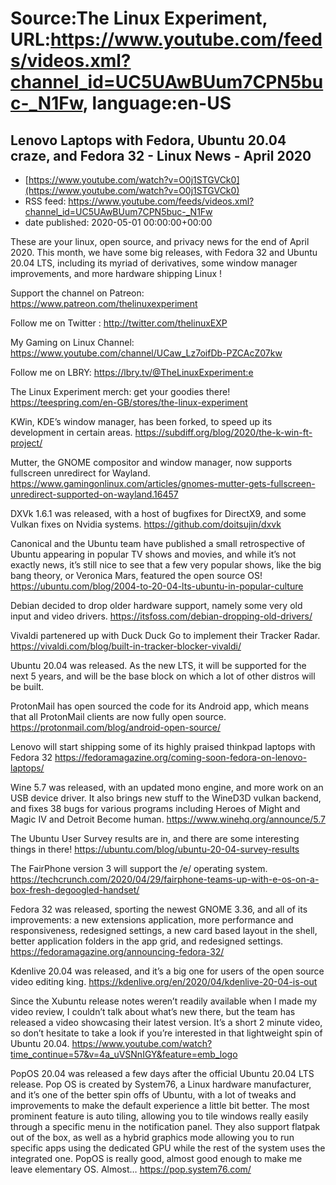 # Source:The Linux Experiment, URL:https://www.youtube.com/feeds/videos.xml?channel_id=UC5UAwBUum7CPN5buc-_N1Fw, language:en-US

## Lenovo Laptops with Fedora, Ubuntu 20.04 craze, and Fedora 32 - Linux News - April 2020
 - [https://www.youtube.com/watch?v=O0j1STGVCk0](https://www.youtube.com/watch?v=O0j1STGVCk0)
 - RSS feed: https://www.youtube.com/feeds/videos.xml?channel_id=UC5UAwBUum7CPN5buc-_N1Fw
 - date published: 2020-05-01 00:00:00+00:00

These are your linux, open source, and privacy news for the end of April 2020. This month, we have some big releases, with Fedora 32 and Ubuntu 20.04 LTS, including its myriad of derivatives, some window manager improvements, and more hardware shipping Linux !

Support the channel on Patreon: 
https://www.patreon.com/thelinuxexperiment

Follow me on Twitter : http://twitter.com/thelinuxEXP

My Gaming on Linux Channel: https://www.youtube.com/channel/UCaw_Lz7oifDb-PZCAcZ07kw

Follow me on LBRY: https://lbry.tv/@TheLinuxExperiment:e

The Linux Experiment merch: get your goodies there! https://teespring.com/en-GB/stores/the-linux-experiment


KWin, KDE’s window manager, has been forked, to speed up its development in certain areas.
https://subdiff.org/blog/2020/the-k-win-ft-project/

Mutter, the GNOME compositor and window manager, now supports fullscreen unredirect for Wayland.
https://www.gamingonlinux.com/articles/gnomes-mutter-gets-fullscreen-unredirect-supported-on-wayland.16457

DXVk 1.6.1 was released, with a host of bugfixes for DirectX9, and some Vulkan fixes on Nvidia systems. 
https://github.com/doitsujin/dxvk

Canonical and the Ubuntu team have published a small retrospective of Ubuntu appearing in popular TV shows and movies, and while it’s not exactly news, it’s still nice to see that a few very popular shows, like the big bang theory, or Veronica Mars, featured the open source OS!
https://ubuntu.com/blog/2004-to-20-04-lts-ubuntu-in-popular-culture

Debian decided to drop older hardware support, namely some very old input and video drivers. 
https://itsfoss.com/debian-dropping-old-drivers/

Vivaldi partenered up with Duck Duck Go to implement their Tracker Radar. https://vivaldi.com/blog/built-in-tracker-blocker-vivaldi/

Ubuntu 20.04 was released. As the new LTS, it will be supported for the next 5 years, and will be the base block on which a lot of other distros will be built.

ProtonMail has open sourced the code for its Android app, which means that all ProtonMail clients are now fully open source. https://protonmail.com/blog/android-open-source/

Lenovo will start shipping some of its highly praised thinkpad laptops with Fedora 32
https://fedoramagazine.org/coming-soon-fedora-on-lenovo-laptops/

Wine 5.7 was released, with an updated mono engine, and more work on an USB device driver. It also brings new stuff to the WineD3D vulkan backend, and fixes 38 bugs for various programs including Heroes of Might and Magic IV and Detroit Become human.
https://www.winehq.org/announce/5.7

The Ubuntu User Survey results are in, and there are some interesting things in there! 
https://ubuntu.com/blog/ubuntu-20-04-survey-results

The FairPhone version 3 will support the /e/ operating system.
https://techcrunch.com/2020/04/29/fairphone-teams-up-with-e-os-on-a-box-fresh-degoogled-handset/

Fedora 32 was released, sporting the newest GNOME 3.36, and all of its improvements: a new extensions application, more performance and responsiveness, redesigned settings, a new card based layout in the shell, better application folders in the app grid, and redesigned settings. https://fedoramagazine.org/announcing-fedora-32/

Kdenlive 20.04 was released, and it’s a big one for users of the open source video editing king.
https://kdenlive.org/en/2020/04/kdenlive-20-04-is-out

Since the Xubuntu release notes weren’t readily available when I made my video review, I couldn’t talk about what’s new there, but the team has released a video showcasing their latest version. It’s a short 2 minute video, so don’t hesitate to take a look if you’re interested in that lightweight spin of Ubuntu 20.04.
https://www.youtube.com/watch?time_continue=57&v=4a_uVSNnIGY&feature=emb_logo

PopOS 20.04 was released a few days after the official Ubuntu 20.04 LTS release. Pop OS is created by System76, a Linux hardware manufacturer, and it’s one of the better spin offs of Ubuntu, with a lot of tweaks and improvements to make the default experience a little bit better. The most prominent feature is auto tiling, allowing you to tile windows really easily through a specific menu in the notification panel. They also support flatpak out of the box, as well as a hybrid graphics mode allowing you to run specific apps using the dedicated GPU while the rest of the system uses the integrated one. PopOS is really good, almost good enough to make me leave elementary OS. Almost…
https://pop.system76.com/

